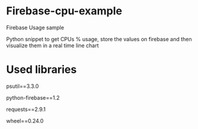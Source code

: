# Firebase-cpu-example
Firebase Usage sample

Python snippet to get CPUs % usage, store the values on firebase and then visualize them in a real time line chart


# Used libraries

psutil==3.3.0

python-firebase==1.2

requests==2.9.1

wheel==0.24.0






